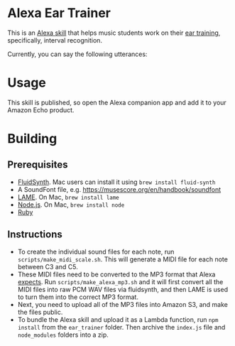 # Alexa Ear Trainer

This is an [Alexa
skill](https://developer.amazon.com/appsandservices/solutions/alexa/alexa-skills-kit)
that helps music students work on their [ear
training](https://en.wikipedia.org/wiki/Ear_training), specifically,
interval recognition.

Currently, you can say the following utterances:

# Usage
This skill is published, so open the Alexa companion app and add it to
your Amazon Echo product.

# Building

## Prerequisites
- [FluidSynth](http://www.fluidsynth.org/). Mac users can install it
using `brew install fluid-synth`
- A SoundFont file, e.g. https://musescore.org/en/handbook/soundfont
- [LAME](http://lame.sourceforge.net/). On Mac, `brew install lame`
- [Node.js](https://nodejs.org/en/). On Mac, `brew install node`
- [Ruby](https://www.ruby-lang.org/en/)

## Instructions
- To create the individual sound files for each note, run
`scripts/make_midi_scale.sh`. This will generate a MIDI file for each
note between C3 and C5.
- These MIDI files need to be converted to the MP3 format that Alexa
[expects](https://developer.amazon.com/public/solutions/alexa/alexa-skills-kit/docs/speech-synthesis-markup-language-ssml-reference#audio).
Run `scripts/make_alexa_mp3.sh` and it will first convert all the MIDI files
into raw PCM WAV files via fluidsynth, and then LAME is used to turn
them into the correct MP3 format. 
- Next, you need to upload all of the MP3 files into Amazon S3, and make
the files public.
- To bundle the Alexa skill and upload it as a Lambda function, run `npm
install` from the `ear_trainer` folder. Then archive the `index.js` file and
`node_modules` folders into a zip.


